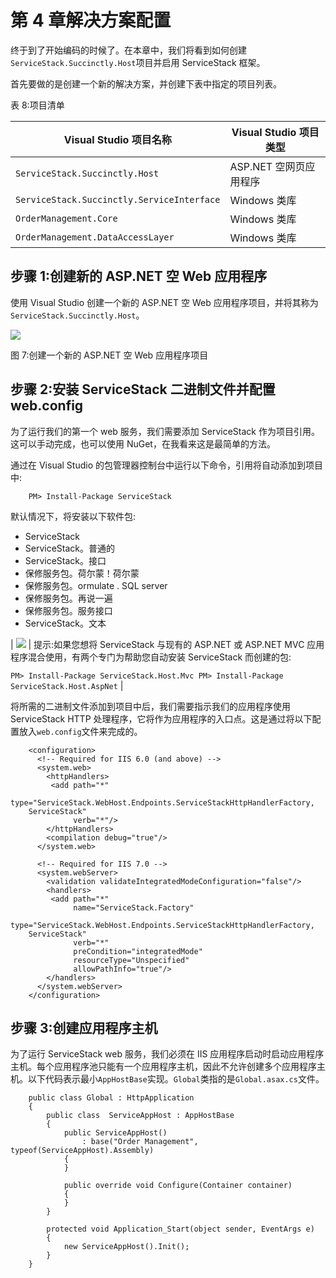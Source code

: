 # 第 4 章解决方案配置

终于到了开始编码的时候了。在本章中，我们将看到如何创建`ServiceStack.Succinctly.Host`项目并启用 ServiceStack 框架。

首先要做的是创建一个新的解决方案，并创建下表中指定的项目列表。

表 8:项目清单

| Visual Studio 项目名称 | Visual Studio 项目类型 |
| --- | --- |
| `ServiceStack.Succinctly.Host` | ASP.NET 空网页应用程序 |
| `ServiceStack.Succinctly.ServiceInterface` | Windows 类库 |
| `OrderManagement.Core` | Windows 类库 |
| `OrderManagement.DataAccessLayer` | Windows 类库 |

## 步骤 1:创建新的 ASP.NET 空 Web 应用程序

使用 Visual Studio 创建一个新的 ASP.NET 空 Web 应用程序项目，并将其称为`ServiceStack.Succinctly.Host`。

![](../Images/image011.jpg)

图 7:创建一个新的 ASP.NET 空 Web 应用程序项目

## 步骤 2:安装 ServiceStack 二进制文件并配置 web.config

为了运行我们的第一个 web 服务，我们需要添加 ServiceStack 作为项目引用。这可以手动完成，也可以使用 NuGet，在我看来这是最简单的方法。

通过在 Visual Studio 的包管理器控制台中运行以下命令，引用将自动添加到项目中:

```
    PM> Install-Package ServiceStack

```

默认情况下，将安装以下软件包:

*   ServiceStack
*   ServiceStack。普通的
*   ServiceStack。接口
*   保修服务包。荷尔蒙！荷尔蒙
*   保修服务包。ormulate . SQL server
*   保修服务包。再说一遍
*   保修服务包。服务接口
*   ServiceStack。文本

| ![](../Images/tip.png) | 提示:如果您想将 ServiceStack 与现有的 ASP.NET 或 ASP.NET MVC 应用程序混合使用，有两个专门为帮助您自动安装 ServiceStack 而创建的包:

`PM> Install-Package ServiceStack.Host.Mvc
PM> Install-Package ServiceStack.Host.AspNet` |

将所需的二进制文件添加到项目中后，我们需要指示我们的应用程序使用 ServiceStack HTTP 处理程序，它将作为应用程序的入口点。这是通过将以下配置放入`web.config`文件来完成的。

```
    <configuration>
      <!-- Required for IIS 6.0 (and above) -->
      <system.web>
        <httpHandlers>
         <add path="*"
              type="ServiceStack.WebHost.Endpoints.ServiceStackHttpHandlerFactory, 
    ServiceStack"
              verb="*"/>
        </httpHandlers>
        <compilation debug="true"/>
      </system.web>

      <!-- Required for IIS 7.0 -->
      <system.webServer>
        <validation validateIntegratedModeConfiguration="false"/>
        <handlers>
         <add path="*"
              name="ServiceStack.Factory"
              type="ServiceStack.WebHost.Endpoints.ServiceStackHttpHandlerFactory, 
    ServiceStack"
              verb="*"
              preCondition="integratedMode"
              resourceType="Unspecified"
              allowPathInfo="true"/>
        </handlers>
      </system.webServer>
    </configuration>

```

## 步骤 3:创建应用程序主机

为了运行 ServiceStack web 服务，我们必须在 IIS 应用程序启动时启动应用程序主机。每个应用程序池只能有一个应用程序主机，因此不允许创建多个应用程序主机。以下代码表示最小`AppHostBase`实现。`Global`类指的是`Global.asax.cs`文件。

```
    public class Global : HttpApplication
    {
        public class  ServiceAppHost : AppHostBase
        {
            public ServiceAppHost()
                : base("Order Management", typeof(ServiceAppHost).Assembly)
            {
            }

            public override void Configure(Container container)
            {
            }
        }

        protected void Application_Start(object sender, EventArgs e)
        {
            new ServiceAppHost().Init();
        }
    }

```